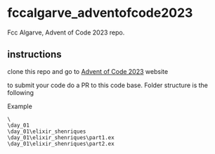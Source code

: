 # fccalgarve_adventofcode2023
Fcc Algarve, Advent of Code 2023 repo. 

## instructions

clone this repo and go to [Advent of Code 2023](https://adventofcode.com/) website

to submit your code do a PR to this code base. 
Folder structure is the following

Example

```
\ 
\day_01
\day_01\elixir_shenriques
\day_01\elixir_shenriques\part1.ex
\day_01\elixir_shenriques\part2.ex
```
